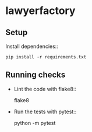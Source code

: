 # lawyerfactory

## Setup

Install dependencies::

    pip install -r requirements.txt

## Running checks

* Lint the code with flake8::

    flake8

* Run the tests with pytest::

    python -m pytest
